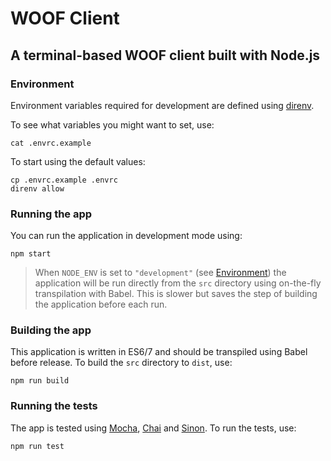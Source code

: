 # WOOF Client
## A terminal-based WOOF client built with Node.js

### Environment

Environment variables required for development are defined using [direnv](http://direnv.net/).

To see what variables you might want to set, use:

```
cat .envrc.example
```

To start using the default values:

```
cp .envrc.example .envrc
direnv allow
```

### Running the app

You can run the application in development mode using:

```
npm start
```

> When `NODE_ENV` is set to `"development"` (see [Environment](#environment)) the application will be run directly from the `src` directory using on-the-fly transpilation with Babel. This is slower but saves the step of building the application before each run.

### Building the app

This application is written in ES6/7 and should be transpiled using Babel before release. To build the `src` directory to `dist`, use:

```
npm run build
```

### Running the tests

The app is tested using [Mocha](https://mochajs.org/), [Chai](http://chaijs.com/) and [Sinon](http://sinonjs.org/). To run the tests, use:

```
npm run test
```
